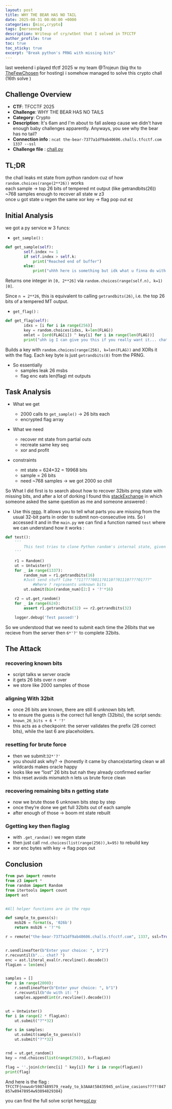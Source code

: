 ```yaml
---
layout: post
title: WHY THE BEAR HAS NO TAIL
date: 2025-08-31 00:00:00 +0000
categories: [misc,crypto]
tags: [mersenne]
description: Writeup of cry/wtbnt that I solved in TFCCTF
author_profile: true
toc: true
toc_sticky: true
excerpt: "Break python's PRNG with missing bits"
---
```



last weekend i played tfctf 2025 w my team @Trojeun (big thx to [TheFewChosen](https://ctftime.org/team/140885) for hosting) i somehow managed to solve this crypto chall (16th solve )


## Challenge Overview

- **CTF**: TFCCTF 2025
- **Challenge**: WHY THE BEAR HAS NO TAILS
- **Category**: Crypto
- **Description**: It's 6am and I'm about to fall asleep cause we didn't have enough baby challenges apparently. Anyways, you see why the bear has no tail?
- **Connection info** : `ncat the-bear-7377a1df9ab40606.challs.tfcctf.com 1337 --ssl`
- **Challenge file** : [chall.py](/assets/files/tcfctf/chall.py)

## TL;DR
the chall leaks mt state from python random cuz of how `random.choices(range(2**26))` works  
each sample → top 26 bits of tempered mt output (like getrandbits(26))  
~768 samples enough to recover all state w z3  
once u got state u regen the same xor key → flag pop out ez

## Initial Analysis
we got a py service w 3 funcs:
+ `get_sample()` :
```python
def get_sample(self):
        self.index += 1
        if self.index > self.k:
            print("Reached end of buffer")
        else:
            print("uhhh here is something but idk what u finna do with it: ", random.choices(range(self.n), k=1)[0])
```
Returns one integer in `[0, 2**26]` via `random.choices(range(self.n), k=1)[0]`.

Since `n = 2**26`, this is equivalent to calling `getrandbits(26)`, i.e. the top 26 bits of a tempered MT output.

+ `get_flag()` :
```python
def get_flag(self):
        idxs = [i for i in range(256)]  
        key = random.choices(idxs, k=len(FLAG))  
        omlet = [ord(FLAG[i]) ^ key[i] for i in range(len(FLAG))]  
        print("uhh ig I can give you this if you really want it... chat?", omlet)
```
Builds a key with `random.choices(range(256), k=len(FLAG))` and XORs it with the flag. Each key byte is just `getrandbits(8)` from the PRNG.

+ So essentially
    - samples leak 26 msbs
    - flag enc eats len(flag) mt outputs

## Task Analysis

+ What we get
    - 2000 calls to `get_sample()` → 26 bits each
    - encrypted flag array

+ What we need
    - recover mt state from partial outs
    - recreate same key seq
    - xor and profit

+ constraints
    - mt state = 624×32 = 19968 bits
    - sample = 26 bits
    - need ~768 samples → we got 2000 so chill

So What I did first is to search about how to recover 32bits prng state with missing bits, and after a lot of dorking I found this [stackExchange](https://crypto.stackexchange.com/questions/92129/how-can-i-recover-mersenne-twister-when-only-the-part-of-the-bits) in which someone asked the same question as me and someone answered : 
+ Use this [repo](https://github.com/icemonster/symbolic_mersenne_cracker). It allows you to tell what parts you are missing from the usual 32-bit parts in order to submit non-consecutive ints.
So I accessed it and in the `main.py` we can find a function named `test` where we can understand how it works : 
```python
def test():
    '''
        This test tries to clone Python random's internal state, given partial output from getrandbits
    '''

    r1 = Random()
    ut = Untwister()
    for _ in range(1337):
        random_num = r1.getrandbits(16)
        #Just send stuff like "?11????0011?0110??01110????01???"
            #Where ? represents unknown bits
        ut.submit(bin(random_num)[2:] + '?'*16)

    r2 = ut.get_random()
    for _ in range(624):
        assert r1.getrandbits(32) == r2.getrandbits(32)

    logger.debug('Test passed!')
```

So we understood that we need to submit each time the 26bits that we recieve from the server then `6*'?'` to complete 32bits.

## The Attack

### recovering known bits
+ script talks w server oracle
+ it gets 26 bits over n over
+ we store like 2000 samples of those

### aligning With 32bit
+ once 26 bits are known, there are still 6 unknown bits left.
+ to ensure the guess is the correct full length (32bits), the script sends: `known_26_bits + 6 * '?'`
+ this acts as a checkpoint: the server validates the prefix (26 correct bits), while the last 6 are placeholders.

### resetting for brute force
+ then we submit:`32*'?'`
+ you should ask why? → (honestly it came by chance)starting clean w all wildcards makes oracle happy
+ looks like we “lost” 26 bits but nah they already confirmed earlier
+ this reset avoids mismatch n lets us brute force clean

### recovering remaining bits n getting state
+ now we brute those 6 unknown bits step by step
+ once they’re done we get full 32bits out of each sample
+ after enough of those → boom mt state rebuilt

### Ggetting key then flaglag
+ with `.get_random()` we regen state
+ then just call `rnd.choices(list(range(256)),k=95)` to rebuild key
+ xor enc bytes with key → flag pops out

## Conclusion

```python
from pwn import remote
from z3 import *
from random import Random
from itertools import count
import ast


#All helper functions are in the repo

def sample_to_guess(s):
    msb26 = format(s, '026b')
    return msb26 + '?'*6

r = remote("the-bear-7377a1df9ab40606.challs.tfcctf.com", 1337, ssl=True)


r.sendlineafter(b"Enter your choice: ", b"2")
r.recvuntil(b"... chat? ")
enc = ast.literal_eval(r.recvline().decode())
flagLen = len(enc)


samples = []
for i in range(2000):
    r.sendlineafter(b"Enter your choice: ", b"1")
    r.recvuntil(b"do with it: ")
    samples.append(int(r.recvline().decode()))


ut = Untwister()
for i in range(2 * flagLen):
    ut.submit("?"*32)

for s in samples:
    ut.submit(sample_to_guess(s))
    ut.submit("?"*32)


rnd = ut.get_random()
key = rnd.choices(list(range(256)), k=flagLen)

flag = ''.join(chr(enc[i] ^ key[i]) for i in range(flagLen))
print(flag)
```

And here is the flag : `TFCCTF{nowu4r5987489579_ready_to_b3AAAt58435945_online_casions????!847857w89478954w93894829384}`

you can find the full solve script here[sol.py](/assets/files/tcfctf/chall.py)

